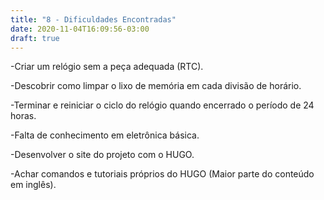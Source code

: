 ```yaml
---
title: "8 - Dificuldades Encontradas"
date: 2020-11-04T16:09:56-03:00
draft: true
---
```

-Criar um relógio sem a peça adequada (RTC). 

-Descobrir como limpar o lixo de memória em cada divisão de horário. 

-Terminar e reiniciar o ciclo do relógio quando encerrado o período de 24 horas. 

-Falta de conhecimento em eletrônica básica. 

-Desenvolver o site do projeto com o HUGO. 

-Achar comandos e tutoriais próprios do HUGO (Maior parte do conteúdo em inglês). 
